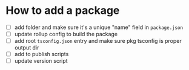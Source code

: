 # How to add a package

- [ ] add folder and make sure it's a unique "name" field in `package.json`
- [ ] update rollup config to build the package
- [ ] add root `tsconfig.json` entry and make sure pkg tsconfig is proper output dir
- [ ] add to publish scripts
- [ ] update version script